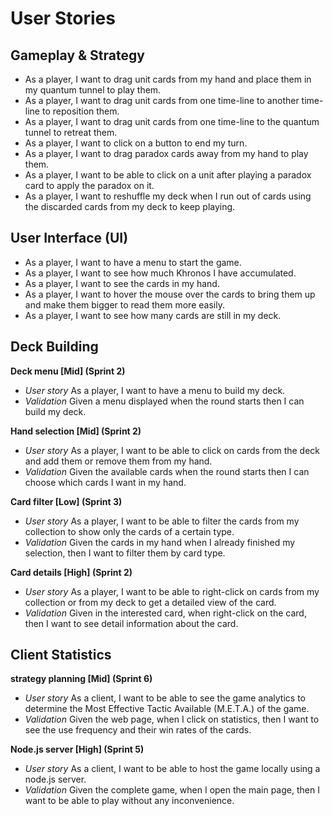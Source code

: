 # User Stories

## Gameplay & Strategy

- As a player, I want to drag unit cards from my hand and place them in my 
    quantum tunnel to play them.
- As a player, I want to drag unit cards from one time-line to another 
    time-line to reposition them.
- As a player, I want to drag unit cards from one time-line to the quantum 
    tunnel to retreat them.
- As a player, I want to click on a button to end my turn.
- As a player, I want to drag paradox cards away from my hand to play them.
- As a player, I want to be able to click on a unit after playing a paradox 
    card to apply the paradox on it.
- As a player, I want to reshuffle my deck when I run out of cards using the 
    discarded cards from my deck to keep playing.

## User Interface (UI)

- As a player, I want to have a menu to start the game.
- As a player, I want to see how much Khronos I have accumulated.
- As a player, I want to see the cards in my hand.
- As a player, I want to hover the mouse over the cards to bring them up and 
    make them bigger to read them more easily.
- As a player, I want to see how many cards are still in my deck.

## Deck Building

**Deck menu [Mid] (Sprint 2)**
- *User story* As a player, I want to have a menu to build my deck.
- *Validation* Given a menu displayed when the round starts then I can build my deck.
 
**Hand selection [Mid] (Sprint 2)**
- *User story* As a player, I want to be able to click on cards from the deck and add them
  or remove them from my hand.
- *Validation* Given the available cards when the round starts then I can choose which
  cards I want in my hand.

**Card filter [Low] (Sprint 3)**
- *User story* As a player, I want to be able to filter the cards from my collection to
  show only the cards of a certain type.
- *Validation* Given the cards in my hand when I already finished my selection, then I want
  to filter them by card type.

**Card details [High] (Sprint 2)**
- *User story* As a player, I want to be able to right-click on cards from my collection or
  from my deck to get a detailed view of the card.
- *Validation* Given in the interested card, when  right-click on the card, then I want to see
  detail information about the card.

## Client Statistics

**strategy planning [Mid] (Sprint 6)**
- *User story* As a client, I want to be able to see the game analytics to determine the
  Most Effective Tactic Available (M.E.T.A.) of the game.
- *Validation* Given the web page, when I click on statistics, then I want to see the use frequency and their win rates of the cards.

**Node.js server [High] (Sprint 5)**
- *User story* As a client, I want to be able to host the game locally using a node.js
  server.
- *Validation* Given the complete game, when I open the main page, then I want to be able to play without any inconvenience. 
